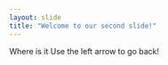 ```yaml
---
layout: slide
title: "Welcome to our second slide!"
---
```

Where is it
Use the left arrow to go back!
